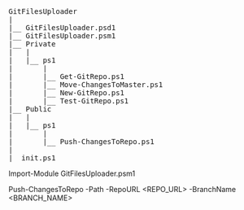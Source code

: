 <pre>
GitFilesUploader  
|  
|__ GitFilesUploader.psd1  
|__ GitFilesUploader.psm1  
|__ Private  
|	|  
|	|__ ps1  
|		|  
|		|__ Get-GitRepo.ps1  
|		|__ Move-ChangesToMaster.ps1  
|		|__ New-GitRepo.ps1  
|		|__ Test-GitRepo.ps1  
|__ Public  
|	|  
|	|__ ps1  
|		|  
|		|__ Push-ChangesToRepo.ps1  
|
|__init.ps1
</pre>

Import-Module GitFilesUploader.psm1

Push-ChangesToRepo -Path <PATH> -RepoURL <REPO_URL> -BranchName <BRANCH_NAME>
